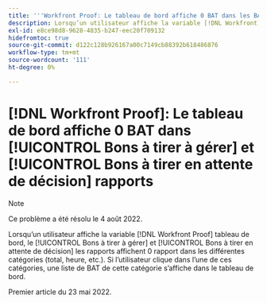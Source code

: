 ```yaml
---
title: '''Workfront Proof: Le tableau de bord affiche 0 BAT dans les BAT à gérer et BAT en attente des rapports de décision'
description: Lorsqu’un utilisateur affiche la variable [!DNL Workfront] Tableau de bord des BAT, le [!UICONTROL Bons à tirer à gérer] et [!UICONTROL Bons à tirer en attente de rapports de décision] afficher 0 rapport dans les différentes catégories (total, heure, etc.).
exl-id: e8ce98d8-9628-4835-b247-eec20f709132
hidefromtoc: true
source-git-commit: d122c128b926167a00c7149cb88392b618486876
workflow-type: tm+mt
source-wordcount: '111'
ht-degree: 0%

---
```


# [!DNL Workfront Proof]: Le tableau de bord affiche 0 BAT dans [!UICONTROL Bons à tirer à gérer] et [!UICONTROL Bons à tirer en attente de décision] rapports

>[!NOTE]
>
>Ce problème a été résolu le 4 août 2022.

Lorsqu’un utilisateur affiche la variable [!DNL Workfront Proof] tableau de bord, le [!UICONTROL Bons à tirer à gérer] et [!UICONTROL Bons à tirer en attente de décision] les rapports affichent 0 rapport dans les différentes catégories (total, heure, etc.). Si l’utilisateur clique dans l’une de ces catégories, une liste de BAT de cette catégorie s’affiche dans le tableau de bord.

Premier article du 23 mai 2022.
